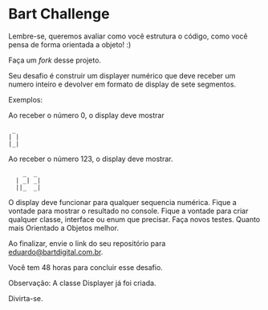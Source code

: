 # Bart Challenge

Lembre-se, queremos avaliar como você estrutura o código, como você pensa de forma orientada a objeto! :)

Faça um _fork_ desse projeto.

Seu desafio é construir um displayer numérico que deve receber um numero inteiro e devolver em formato de display de sete segmentos.

Exemplos:

Ao receber o número 0, o display deve mostrar 

```
 _
| |
|_|

```

Ao receber o número 123, o display deve mostrar.
   
```   
    _  _
  | _| _|
  ||_  _|

```


O display deve funcionar para qualquer sequencia numérica.
Fique a vontade para mostrar o resultado no console.
Fique a vontade para criar qualquer classe, interface ou enum que precisar.
Faça novos testes.
Quanto mais Orientado a Objetos melhor.

Ao finalizar, envie o link do seu repositório para eduardo@bartdigital.com.br.

Você tem 48 horas para concluir esse desafio.

Observação: A classe Displayer já foi criada.

Divirta-se.
 
